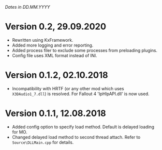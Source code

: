 *Dates in DD.MM.YYYY*

# Version 0.2, 29.09.2020
- Rewritten using KxFramework.
- Added more logging and error reporting.
- Added process filer to exclude some processes from preloading plugins.
- Config file uses XML format instead of INI.

# Version 0.1.2, 02.10.2018
- Incompatibility with HRTF (or any other mod which uses `X3DAudio1_7.dll`) is resolved. For Fallout 4 'IpHlpAPI.dll' is now used.

# Version 0.1.1, 12.08.2018
- Added config option to specify load method. Default is delayed loading for MO.
- Changed delayed load method to second thread attach. Refer to `Source\DLLMain.cpp` for details.
